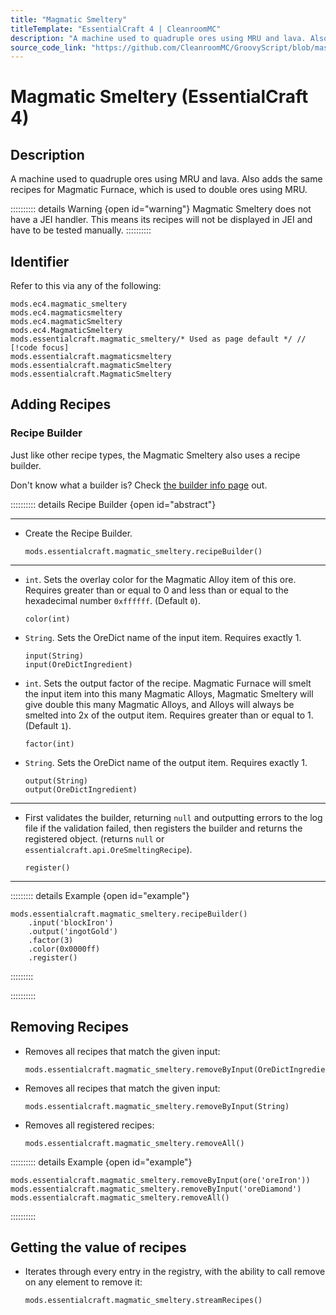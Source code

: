```yaml
---
title: "Magmatic Smeltery"
titleTemplate: "EssentialCraft 4 | CleanroomMC"
description: "A machine used to quadruple ores using MRU and lava. Also adds the same recipes for Magmatic Furnace, which is used to double ores using MRU."
source_code_link: "https://github.com/CleanroomMC/GroovyScript/blob/master/src/main/java/com/cleanroommc/groovyscript/compat/mods/essentialcraft/MagmaticSmeltery.java"
---
```


# Magmatic Smeltery (EssentialCraft 4)

## Description

A machine used to quadruple ores using MRU and lava. Also adds the same recipes for Magmatic Furnace, which is used to double ores using MRU.

:::::::::: details Warning {open id="warning"}
Magmatic Smeltery does not have a JEI handler. This means its recipes will not be displayed in JEI and have to be tested manually.
::::::::::

## Identifier

Refer to this via any of the following:

```groovy:no-line-numbers {5}
mods.ec4.magmatic_smeltery
mods.ec4.magmaticsmeltery
mods.ec4.magmaticSmeltery
mods.ec4.MagmaticSmeltery
mods.essentialcraft.magmatic_smeltery/* Used as page default */ // [!code focus]
mods.essentialcraft.magmaticsmeltery
mods.essentialcraft.magmaticSmeltery
mods.essentialcraft.MagmaticSmeltery
```


## Adding Recipes

### Recipe Builder

Just like other recipe types, the Magmatic Smeltery also uses a recipe builder.

Don't know what a builder is? Check [the builder info page](../../getting_started/builder.md) out.

:::::::::: details Recipe Builder {open id="abstract"}

---

- Create the Recipe Builder.

    ```groovy:no-line-numbers
    mods.essentialcraft.magmatic_smeltery.recipeBuilder()
    ```

---

- `int`. Sets the overlay color for the Magmatic Alloy item of this ore. Requires greater than or equal to 0 and less than or equal to the hexadecimal number `0xffffff`. (Default `0`).

    ```groovy:no-line-numbers
    color(int)
    ```

- `String`. Sets the OreDict name of the input item. Requires exactly 1.

    ```groovy:no-line-numbers
    input(String)
    input(OreDictIngredient)
    ```

- `int`. Sets the output factor of the recipe. Magmatic Furnace will smelt the input item into this many Magmatic Alloys, Magmatic Smeltery will give double this many Magmatic Alloys, and Alloys will always be smelted into 2x of the output item. Requires greater than or equal to 1. (Default `1`).

    ```groovy:no-line-numbers
    factor(int)
    ```

- `String`. Sets the OreDict name of the output item. Requires exactly 1.

    ```groovy:no-line-numbers
    output(String)
    output(OreDictIngredient)
    ```

---

- First validates the builder, returning `null` and outputting errors to the log file if the validation failed, then registers the builder and returns the registered object. (returns `null` or `essentialcraft.api.OreSmeltingRecipe`).

    ```groovy:no-line-numbers
    register()
    ```

---

::::::::: details Example {open id="example"}
```groovy:no-line-numbers
mods.essentialcraft.magmatic_smeltery.recipeBuilder()
    .input('blockIron')
    .output('ingotGold')
    .factor(3)
    .color(0x0000ff)
    .register()
```

:::::::::

::::::::::

## Removing Recipes

- Removes all recipes that match the given input:

    ```groovy:no-line-numbers
    mods.essentialcraft.magmatic_smeltery.removeByInput(OreDictIngredient)
    ```

- Removes all recipes that match the given input:

    ```groovy:no-line-numbers
    mods.essentialcraft.magmatic_smeltery.removeByInput(String)
    ```

- Removes all registered recipes:

    ```groovy:no-line-numbers
    mods.essentialcraft.magmatic_smeltery.removeAll()
    ```

:::::::::: details Example {open id="example"}
```groovy:no-line-numbers
mods.essentialcraft.magmatic_smeltery.removeByInput(ore('oreIron'))
mods.essentialcraft.magmatic_smeltery.removeByInput('oreDiamond')
mods.essentialcraft.magmatic_smeltery.removeAll()
```

::::::::::

## Getting the value of recipes

- Iterates through every entry in the registry, with the ability to call remove on any element to remove it:

    ```groovy:no-line-numbers
    mods.essentialcraft.magmatic_smeltery.streamRecipes()
    ```
